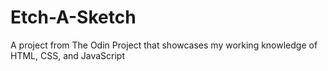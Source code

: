 # Etch-A-Sketch
A project from The Odin Project that showcases my working knowledge of HTML, CSS, and JavaScript
